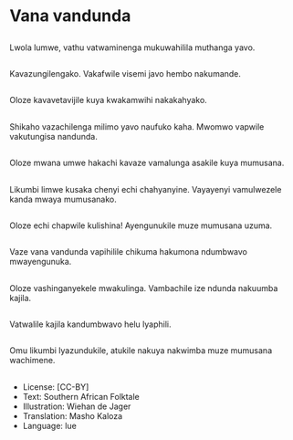 # Vana vandunda

##
Lwola lumwe, vathu vatwaminenga mukuwahilila muthanga yavo.

##
Kavazungilengako. Vakafwile visemi javo hembo nakumande.

##
Oloze kavavetavijile kuya kwakamwihi nakakahyako.

##
Shikaho vazachilenga milimo yavo naufuko kaha. Mwomwo vapwile vakutungisa nandunda.

##
Oloze mwana umwe hakachi kavaze vamalunga asakile kuya mumusana.

##
Likumbi limwe kusaka chenyi echi chahyanyine. Vayayenyi vamulwezele kanda mwaya mumusanako.

##
Oloze echi chapwile kulishina! Ayengunukile muze mumusana uzuma.

##
Vaze vana vandunda vapihilile chikuma hakumona ndumbwavo mwayengunuka.

##
Oloze vashinganyekele mwakulinga. Vambachile ize ndunda nakuumba kajila.

##
Vatwalile kajila kandumbwavo helu lyaphili.

##
Omu likumbi lyazundukile, atukile nakuya nakwimba muze mumusana wachimene.

##
* License: [CC-BY]
* Text: Southern African Folktale
* Illustration: Wiehan de Jager
* Translation: Masho Kaloza
* Language: lue
